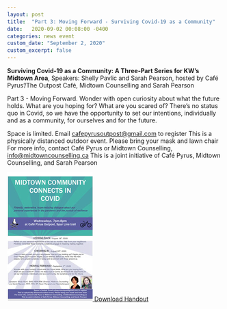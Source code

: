 ```yaml
---
layout: post
title:  "Part 3: Moving Forward - Surviving Covid-19 as a Community"
date:   2020-09-02 00:08:00 -0400
categories: news event
custom_date: "September 2, 2020"
custom_excerpt: false
---
```


**Surviving Covid-19 as a Community: A Three-Part Series for KW’s Midtown Area**, Speakers: Shelly Pavlic and Sarah Pearson, hosted by Café Pyrus’/The Outpost Café, Midtown Counselling and Sarah Pearson  

Part 3 - Moving Forward. Wonder with open curiosity about what the future holds. What are you hoping for? What are you scared of? There’s no status quo in Covid, so we have the opportunity to set our intentions, individually and as a community, for ourselves and for the future.


Space is limited. Email cafepyrusoutpost@gmail.com to register
This is a physically distanced outdoor event. Please bring your mask and lawn chair
For more info, contact Café Pyrus or Midtown Counselling, info@midtowncounselling.ca
This is a joint initiative of Café Pyrus, Midtown Counselling, and Sarah Pearson


<a href="https://drive.google.com/file/d/1nqdV4_DB9sQ8ZMRN5yNmZZRdvDdkZyLt/view?usp=sharing" class="download-thumbnail">
<img src="/assets/images/thumbnails/202008connects123.jpg">
<span>Download Handout</span>
</a>